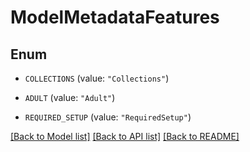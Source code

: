 # ModelMetadataFeatures

## Enum


* `COLLECTIONS` (value: `"Collections"`)

* `ADULT` (value: `"Adult"`)

* `REQUIRED_SETUP` (value: `"RequiredSetup"`)


[[Back to Model list]](../README.md#documentation-for-models) [[Back to API list]](../README.md#documentation-for-api-endpoints) [[Back to README]](../README.md)


